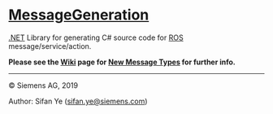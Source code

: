 # [MessageGeneration](https://github.com/sye8/ros-sharp/tree/master/Libraries/MessageGeneration) #
[.NET](https://www.microsoft.com/net) Library for generating C# source code for [ROS](http://www.ros.org/) message/service/action.

__Please see the [Wiki](https://github.com/siemens/ros-sharp/wiki) page for [New Message Types](https://github.com/siemens/ros-sharp/wiki/Dev_NewMessageTypes) for further info.__

---

© Siemens AG, 2019

Author: Sifan Ye (sifan.ye@siemens.com)
